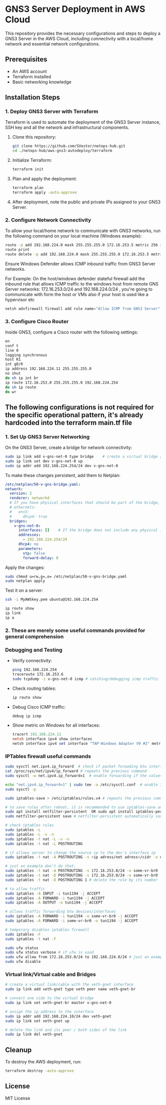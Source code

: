 # GNS3 Server Deployment in AWS Cloud

This repository provides the necessary configurations and steps to deploy a GNS3 Server in the AWS Cloud, including connectivity with a local/home network and essential network configurations.

## Prerequisites

- An AWS account
- Terraform installed
- Basic networking knowledge

## Installation Steps

### 1. Deploy GNS3 Server with Terraform

Terraform is used to automate the deployment of the GNS3 Server instance, SSH key and all the network and infrastructural components.

1. Clone this repository:
   ```bash
   git clone https://github.com/SVestor/netops-hub.git
   cd ./netops-hub/aws-gns3-autodeploy/terraform
   ```
2. Initialize Terraform:
   ```bash
   terraform init
   ```
3. Plan and apply the deployment:
   ```bash
   terraform plan
   terraform apply -auto-approve
   ```
4. After deployment, note the public and private IPs assigned to your GNS3 Server.

### 2. Configure Network Connectivity

To allow your local/home network to communicate with GNS3 networks, run the following command on your local machine (Windows example):

```bash
route -p add 192.168.224.0 mask 255.255.255.0 172.16.253.5 metric 256 if 13
route print
route delete -p add 192.168.224.0 mask 255.255.255.0 172.16.253.5 metric 256 if 13 # use this command to remove the route
```

Ensure Windows Defender allows ICMP inbound traffic from GNS3 Server networks.

For Example:
On the host/windows defender stateful firewall add the inbound rule that allows ICMP traffic to the windows host from remote GNS Server networks: 172.16.253.0/24 and 192.168.224.0/24 , you're going to communicate with form the host or VMs also if your host is used like a hypervisor etc

```powershell
netsh advfirewall firewall add rule name="Allow ICMP from GNS3 Server" dir=in action=allow protocol=icmpv4 remoteip=172.16.253.0/24, 192.168.224.0/24
```

### 3. Configure Cisco Router

Inside GNS3, configure a Cisco router with the following settings:

```bash
en
conf t
line 0 
logging synchronous
host R1
int g0/0
ip address 192.168.224.11 255.255.255.0
no shut
do sh ip int br
ip route 172.16.253.0 255.255.255.0 192.168.224.254
do sh ip route
do wr
```
## The following configurations is not required for the specific operational pattern, it's already hardcoded into the terraform main.tf file

### 1. Set Up GNS3 Server Networking

On the GNS3 Server, create a bridge for network connectivity:

```bash
sudo ip link add v-gns-net-0 type bridge    # create a virtual bridge / switch
sudo ip link set dev v-gns-net-0 up
sudo ip addr add 192.168.224.254/24 dev v-gns-net-0
```

To make these changes persistent, add them to Netplan:

```yaml
/etc/netplan/50-v-gns-bridge.yaml:
network:
  version: 2
  renderer: networkd
  # If you have physical interfaces that should be part of the bridge, specify them in interfaces:
  # ethernets:
  #   ens5:
  #     dhcp4: true
  bridges:
    v-gns-net-0:
      interfaces: []    # If the bridge does not include any physical interfaces, leave it empty
      addresses:
        - 192.168.224.254/24
      dhcp4: no
      parameters:
        stp: false
        forward-delay: 0
```

Apply the changes:

```bash
sudo chmod u=rw,g=,o= /etc/netplan/50-v-gns-bridge.yaml
sudo netplan apply
```

Test it on a server:

```bash
ssh -i MyAWSkey.pem ubuntu@192.168.224.254

ip route show
ip link
ip a 
```

### 2. These are merely some useful commands provided for general comprehension

### Debugging and Testing

- Verify connectivity:
  ```bash
  ping 192.168.224.254
  traceroute 172.16.253.6
  sudo tcpdump -i v-gns-net-0 icmp # catching/debugging icmp traffic on GNS Server on v-gns-net-0 device
  ```
- Check routing tables:
  ```bash
  ip route show
  ```
- Debug Cisco ICMP traffic:
  ```bash
  debug ip icmp
  ```
- Show metric on Windows for all interfaces:
  ```powershell
  tracert 192.168.224.11
  netsh interface ipv4 show interfaces
  netsh interface ipv4 set interface "TAP-Windows Adapter V9 #2" metric=5 # set metric value // don't do that , just FYI
  ```  

### IPTables firewall useful commands

```bash
sudo sysctl net.ipv4.ip_forward  # check if packet forwading btw interfaces is enabled on the GNS Server, must be = 1 // source/destionation check 
cat /proc/sys/net/ipv4/ip_forward # repeats the previous command 
sudo sysctl -w net.ipv4.ip_forward=1  # enable forwarding if the value=0

echo "net.ipv4.ip_forward=1" | sudo tee -a /etc/sysctl.conf  # enable IP forwarding to save it permanently
sudo sysctl -p

sudo iptables-save > /etc/iptables/rules.v4 # repeats the previous command

# to save rules after reboot, it is recommended to use iptables-save and iptables-restore, or install the iptables-persistent or netfilter-persistent package
sudo apt install netfilter-persistent  OR sudo apt install iptables-persistent
sudo netfilter-persistent save # netfilter-persistent automatically saves and restores rules on reboot

# check iptables rules
sudo iptables -L
sudo iptables -L -v -n
sudo iptables -t nat -L -v -n
sudo iptables -t nat -L POSTROUTING

# it allows server to change the source ip to the dev's interface ip 
sudo iptables -t nat -A POSTROUTING -s <ip adress/net adress>/cidr -o dev -j MASQUERADE 

# just an example don't do that:
sudo iptables -t nat -A POSTROUTING -s 172.16.253.0/24 -o some-vr-br0 -j MASQUERADE  # add the rule 
sudo iptables -t nat -D POSTROUTING -s 172.16.253.0/24 -o some-vr-br0 -j MASQUERADE  # delete the rule
sudo iptables -t nat -D POSTROUTING 1 # delete the rule by its number

# to allow traffic
sudo iptables -A INPUT -i tun1194 -j ACCEPT
sudo iptables -A FORWARD -i tun1194 -j ACCEPT
sudo iptables -A OUTPUT -o tun1194 -j ACCEPT

# allows traffic forwarding btw devices/interfaces
sudo iptables -A FORWARD -i tun1194 -o some-vr-br0 -j ACCEPT
sudo iptables -A FORWARD -i some-vr-br0 -o tun1194 -j ACCEPT

# temporary disables iptables firewall
sudo iptables -F
sudo iptables -t nat -F

sudo ufw status
sudo ufw status verbose # if ufw is used
sudo ufw allow from 172.16.253.0/24 to 192.168.224.0/24 # just an example 
sudo ufw disable
```
### Virtual link/Virtual cable and Bridges
```bash
# create a virtual link/cable with the veth-gnet interface
sudo ip link add veth-gnet type veth peer name veth-gnet-br

# connect one side to the virtual bridge 
sudo ip link set veth-gnet-br master v-gns-net-0

# assign the ip address to the interface
sudo ip addr add 192.168.224.10/24 dev veth-gnet
sudo ip link set veth-gnet up

# delete the link and its peer / both sides of the link
sudo ip link del veth-gnet 
```

## Cleanup

To destroy the AWS deployment, run:
```bash
terraform destroy -auto-approve
```

## License

MIT License

